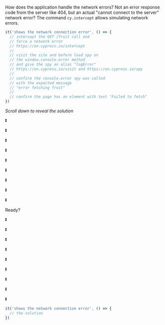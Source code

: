How does the application handle the network errors? Not an error response code from the server like 404, but an actual "cannot connect to the server" network error? The command `cy.intercept` allows simulating network errors.

```js
it('shows the network connection error', () => {
  // intercept the GET /fruit call and
  // force a network error
  // https://on.cypress.io/intercept
  //
  // visit the site and before load spy on
  // the window.console.error method
  // and give the spy an alias "logError"
  // https://on.cypress.io/visit and https://on.cypress.io/spy
  //
  // confirm the console.error spy was called
  // with the expected message
  // "error fetching fruit"
  //
  // confirm the page has an element with text "Failed to fetch"
})
```

_Scroll down to reveal the solution_

⏬

⏬

⏬

⏬

⏬

⏬

⏬

⏬

⏬

Ready?

⏬

⏬

⏬

⏬

⏬

⏬

⏬

⏬

⏬

```js
it('shows the network connection error', () => {
  // the solution
})
```
